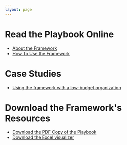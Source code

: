 ```yaml
---
layout: page
---
```


# Read the Playbook Online

- [About the Framework]()
- [How To Use the Framework]()

# Case Studies

- [Using the framework with a low-budget organization]()

# Download the Framework's Resources

- [Download the PDF Copy of the Playbook]()
- [Download the Excel visualizer]()
